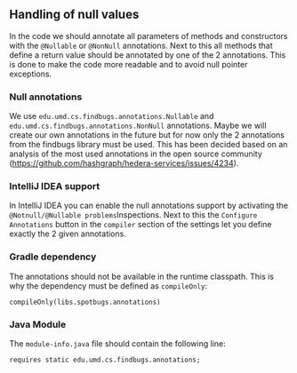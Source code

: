 ## Handling of null values

In the code we should annotate all parameters of methods and constructors with the `@Nullable` or `@NonNull`
annotations. Next to this all methods that define a return value should be annotated by one of the 2 annotations. This
is done to make the code more readable and to avoid null pointer exceptions.

### Null annotations

We use `edu.umd.cs.findbugs.annotations.Nullable` and `edu.umd.cs.findbugs.annotations.NonNull` annotations. Maybe we
will create our own annotations in the future but for now only the 2 annotations from the findbugs library must be used.
This has been decided based on an analysis of the most used annotations in the open source
community (https://github.com/hashgraph/hedera-services/issues/4234).

### IntelliJ IDEA support

In IntelliJ IDEA you can enable the null annotations support by activating the `@Notnull/@Nullable problems`Inspections.
Next to this the `Configure Annotations` button in the `compiler` section of the settings let you define exactly the 2
given annotations.

### Gradle dependency

The annotations should not be available in the runtime classpath. This is why the dependency must be defined
as `compileOnly`:

```
compileOnly(libs.spotbugs.annotations)
```

### Java Module

The `module-info.java` file should contain the following line:

```
requires static edu.umd.cs.findbugs.annotations;
```
